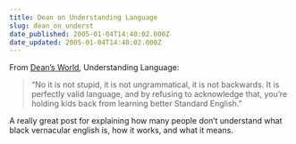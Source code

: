 ```yaml
---
title: Dean on Understanding Language
slug: dean_on_underst
date_published: 2005-01-04T14:40:02.000Z
date_updated: 2005-01-04T14:40:02.000Z
---
```


From [Dean’s World](http://www.deanesmay.com/posts/1103528527.shtml), Understanding Language:

> “No it is not stupid, it is not ungrammatical, it is not backwards. It is perfectly valid language, and by refusing to acknowledge that, you’re holding kids back from learning better Standard English.”

A really great post for explaining how many people don’t understand what black vernacular english is, how it works, and what it means.
